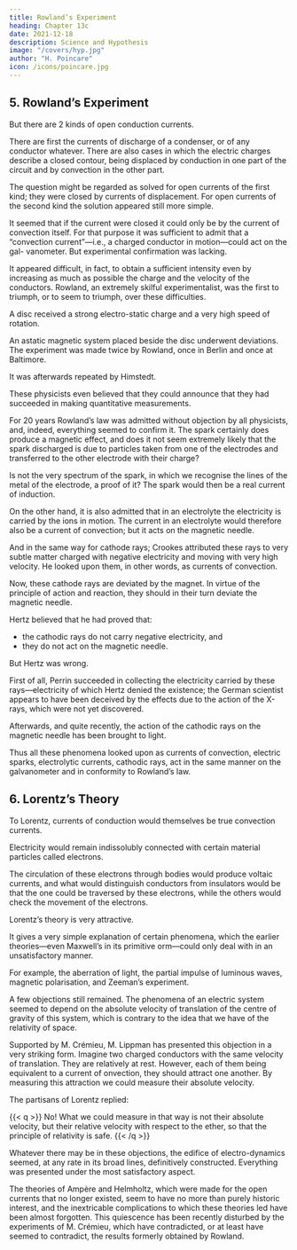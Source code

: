 ```yaml
---
title: Rowland’s Experiment
heading: Chapter 13c
date: 2021-12-18
description: Science and Hypothesis
image: "/covers/hyp.jpg"
author: "H. Poincare"
icon: /icons/poincare.jpg
---
```



## 5. Rowland’s Experiment

But there are 2 kinds of open conduction currents. 

There are first the currents of discharge of a condenser, or of any conductor whatever. There are also cases in which the
electric charges describe a closed contour, being displaced by conduction in one part of the circuit and by convection
in the other part. 

The question might be regarded as solved for open currents of the first kind; they were closed by currents of displacement. For open currents of the
second kind the solution appeared still more simple. 

It seemed that if the current were closed it could only be by the current of convection itself. For that purpose it
was sufficient to admit that a “convection current”—i.e., a charged conductor in motion—could act on the gal-
vanometer. But experimental confirmation was lacking. 

It appeared difficult, in fact, to obtain a sufficient intensity even by increasing as much as possible the charge and
the velocity of the conductors. Rowland, an extremely skilful experimentalist, was the first to triumph, or to seem to triumph, over these difficulties.

A disc received a strong electro-static charge and a very high speed of rotation. 

An astatic magnetic system placed beside the disc underwent deviations. The experiment was made
twice by Rowland, once in Berlin and once at Baltimore.

It was afterwards repeated by Himstedt. 

These physicists even believed that they could announce that they
had succeeded in making quantitative measurements. 

For 20 years Rowland’s law was admitted without objection by all physicists, and, indeed, everything seemed to
confirm it. The spark certainly does produce a magnetic effect, and does it not seem extremely likely that
the spark discharged is due to particles taken from one of the electrodes and transferred to the other electrode with their charge? 

Is not the very spectrum of the spark, in which we recognise the lines of the metal of the electrode,
a proof of it? The spark would then be a real current of induction.

On the other hand, it is also admitted that in an electrolyte the electricity is carried by the ions in motion. The current in an electrolyte would therefore also be a current of convection; but it acts on the magnetic needle. 

And in the same way for cathode rays; Crookes
attributed these rays to very subtle matter charged with negative electricity and moving with very high velocity.
He looked upon them, in other words, as currents of convection. 

Now, these cathode rays are deviated by the magnet. In virtue of the principle of action and reaction, they should in their turn deviate the magnetic needle. 

Hertz believed that he had proved that:
- the cathodic rays do not carry negative electricity, and
- they do not act on the magnetic needle.

But Hertz was wrong. 

First of all, Perrin succeeded in collecting the electricity carried by these rays—electricity of which Hertz denied the existence; the German scientist appears to have been deceived by the effects due to the action of the X-rays, which were not yet discovered. 

Afterwards, and quite recently, the action of the cathodic rays on the magnetic needle has been brought to light. 

Thus all these phenomena looked upon as currents of convection, electric sparks, electrolytic currents, cathodic rays, act in the same manner on the galvanometer and in conformity to Rowland’s law.


## 6. Lorentz’s Theory

To Lorentz, currents of conduction would themselves be true convection currents. 

Electricity would remain indissolubly connected with certain material particles called electrons. 

The circulation of these electrons through bodies would produce voltaic currents, and what would distinguish conductors from insulators would be that the one could be traversed by these electrons, while the others would check the movement of the electrons. 

Lorentz’s theory is very attractive. 

It gives a very simple explanation of certain phenomena, which the earlier theories—even Maxwell’s in its primitive orm—could only deal with in an unsatisfactory manner. 

For example, the aberration of light, the partial impulse of luminous waves, magnetic polarisation, and Zeeman’s experiment.

A few objections still remained. The phenomena of an electric system seemed to depend on the absolute velocity of translation of the centre of gravity of this system, which is contrary to the idea that we have of the relativity of space. 

Supported by M. Crémieu, M. Lippman has presented this objection in a very striking form. Imagine two charged conductors with the same velocity of translation. They are relatively at rest. However, each of them being equivalent to a current of onvection, they should attract one another. By measuring this attraction we could measure their absolute velocity.


The partisans of Lorentz replied:

{{< q >}}
No! What we could measure in that way is not their absolute velocity, but their relative velocity with respect to the ether, so that the principle of relativity is safe.
{{< /q >}}

Whatever there may be in these objections, the edifice of electro-dynamics seemed, at any rate in its broad lines, definitively constructed. Everything was presented under the most satisfactory aspect. 

The theories of Ampère and Helmholtz, which were made for the open currents that no longer existed, seem to have no more than purely historic interest, and the inextricable complications to which these theories led have been almost forgotten. This quiescence has been recently disturbed by the experiments of M. Crémieu, which have contradicted, or at least have seemed to contradict, the results formerly obtained by Rowland. 

<!-- Numerous investigators have tried to solve the question, and fresh
experiments have been undertaken. What result will they give? 

I shall take care not to risk a prophecy which might be falsified between the day this book is ready for the
press and the day on which it is placed before the public.
 -->
